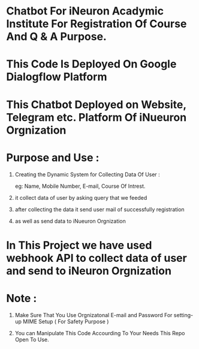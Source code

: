 # Chatbot For iNeuron Acadymic Institute For Registration Of Course And Q & A Purpose.

# This Code Is Deployed On Google Dialogflow Platform 

# This Chatbot Deployed on Website, Telegram etc.  Platform Of iNueuron Orgnization

# Purpose and Use :

  1) Creating the Dynamic System for Collecting Data Of User :
  
      eg: Name, Mobile Number, E-mail, Course Of Intrest.
      
  2) it collect data of user by asking query that we feeded
  
  3) after collecting the data it send user mail of successfully registration
  
  4) as well as send data to iNueuron Orgnization 
  
  
# In This Project we have used webhook API to collect data of user and send to iNeuron Orgnization



# Note :

 1) Make Sure That You Use Orgnizatonal E-mail and Password For setting-up MIME Setup ( For Safety Purpose )
  
 2) You can Manipulate This Code Accourding To Your Needs This Repo Open To Use.
